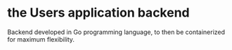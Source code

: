 # the Users application backend

Backend developed in Go programming language, to then be containerized for maximum flexibility.
